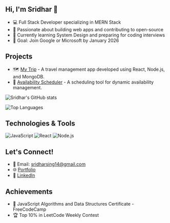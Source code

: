 ## Hi, I'm Sridhar 👋
- 💻 Full Stack Developer specializing in MERN Stack
- 🚀 Passionate about building web apps and contributing to open-source
- 🌱 Currently learning System Design and preparing for coding interviews
- 🎯 Goal: Join Google or Microsoft by January 2026

## Projects
- 🗺️ [My Trip](https://github.com/sidhu/my-trip) - A travel management app developed using React, Node.js, and MongoDB.
- 📅 [Availability Scheduler](https://github.com/sidhu/availability-scheduler) - A scheduling tool for dynamic availability management.

![Sridhar's GitHub stats](https://github-readme-stats.vercel.app/api?username=sridhar&show_icons=true&theme=radical)

![Top Languages](https://github-readme-stats.vercel.app/api/top-langs/?username=sidhu&layout=compact&theme=radical)

## Technologies & Tools
![JavaScript](https://img.shields.io/badge/Code-JavaScript-informational?style=flat&logo=javascript&color=F7DF1E)
![React](https://img.shields.io/badge/Framework-React-informational?style=flat&logo=react&color=61DAFB)
![Node.js](https://img.shields.io/badge/Backend-Node.js-informational?style=flat&logo=node.js&color=339933)

## Let's Connect!
- 📧 Email: [sridharsing14@gmail.com](mailto:sridharsing14@gmail.com)
- 🌐 [Portfolio](https://sidhu-portfolio.com)
- 💼 [LinkedIn](https://www.linkedin.com/in/sridhar-sing-4b7b8a244/)

## Achievements
- 📜 JavaScript Algorithms and Data Structures Certificate - FreeCodeCamp
- 🏆 Top 10% in LeetCode Weekly Contest
